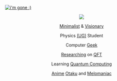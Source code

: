 <!--
<p><a href="https://en.wikipedia.org/"><img src="https://komarev.com/ghpvc/?username=sadhukhanr&label=[eye 👁]&labelColor=ffffff&color=8f8f8f&style=for-the-badge" alt="i'm gone :)" /></a></p>
-->
<p><a href="https://www.playstation.com/en-in/ps5/"><img src="https://img.shields.io/badge/PS5-lightgrey?style=for-the-badge&logo=playstation&5logoWidth=40" alt="i'm gone :)" /></a></p>
<p align="center"><a href="https://github.com/"><img src="https://blogger.googleusercontent.com/img/b/R29vZ2xl/AVvXsEj30L_a6L9qzG85n1MOeSQzVzLaCozwAUBi4JpvceW0Mn1l0zoP-023ib5Yw2VqFRft_EVZH0haNgYdJgTwVC0WpHqw9UMGnpQKD2PoKEV8zkQEWTLcKfHzJDGJYP5jZL-DOUPTNdI9xnS5kTNVXfkgU1MLyggpnAQSvvRdkCwtI7MWZDm0kUoWm74xmg/s1600/ps5%20%281%29.png"></a></p>

<p align="center"><a href="https://www.google.com/search?q=what%20do%20you%20mean%20by%20minimalist">Minimalist</a> & <a href="https://en.wikipedia.org/wiki/Visionary">Visionary</a></p>
<p align="center">Physics <a href="https://en.wikipedia.org/wiki/Undergraduate_education">(UG)</a> Student</p>
<p align="center">Computer <a href="https://en.wikipedia.org/wiki/Geek">Geek</a></p>
<p align="center"><a href="https://en.wikipedia.org/wiki/Research">Researching</a> on <a href="https://en.wikipedia.org/wiki/Quantum_field_theory">QFT</a></p>
<p align="center">Learning <a href="https://en.wikipedia.org/wiki/Quantum_computing">Quantum Computing</a></p>
<p align="center"><a href="https://en.wikipedia.org/wiki/Anime">Anime</a> <a href="https://en.wikipedia.org/wiki/Otaku">Otaku</a> and <a href="https://en.wiktionary.org/wiki/melomaniac">Melomaniac</a></p>
